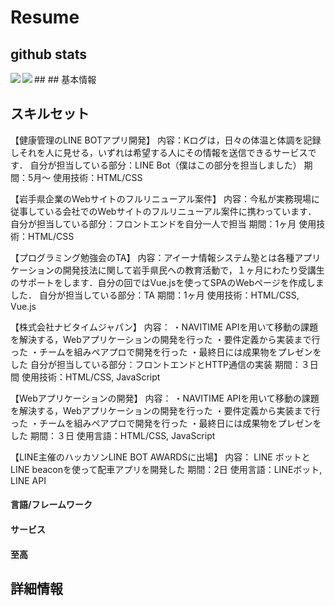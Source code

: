 # Resume
## github stats
<a href="https://github.com/anuraghazra/github-readme-stats">
  <img align = "left" src = "https://github-readme-stats.vercel.app/api?username=syuheifujita&show_icons=true&count_private=true" />
</a>
<a href="https://github.com/anuraghazra/github-readme-stats">
  <img align = "left" src = "https://github-readme-stats.vercel.app/api/top-langs/?username=syuheifujita&count_private=true" />
</a>
## 
## 基本情報

## スキルセット
  【健康管理のLINE BOTアプリ開発】 
  内容：Kログは，日々の体温と体調を記録しそれを人に見せる，いずれは希望する人にその情報を送信できるサービスです．
  自分が担当している部分：LINE Bot（僕はこの部分を担当しました）
  期間：5月〜
  使用技術：HTML/CSS


【岩手県企業のWebサイトのフルリニューアル案件】
内容：今私が実務現場に従事している会社でのWebサイトのフルリニューアル案件に携わっています．
自分が担当している部分：フロントエンドを自分一人で担当
期間：1ヶ月
使用技術：HTML/CSS


【プログラミング勉強会のTA】
内容：アイーナ情報システム塾とは各種アプリケーションの開発技法に関して岩手県民への教育活動で，１ヶ月にわたり受講生のサポートをします．自分の回ではVue.jsを使ってSPAのWebページを作成しました．
自分が担当している部分：TA
期間：1ヶ月
使用技術：HTML/CSS, Vue.js

【株式会社ナビタイムジャパン】
内容：
・NAVITIME APIを用いて移動の課題を解決する，Webアプリケーションの開発を行った
・要件定義から実装まで行った
・チームを組みペアプロで開発を行った
・最終日には成果物をプレゼンをした
自分が担当している部分：フロントエンドとHTTP通信の実装
期間：３日間
使用技術：HTML/CSS, JavaScript


【Webアプリケーションの開発】
内容：
・NAVITIME APIを用いて移動の課題を解決する，Webアプリケーションの開発を行った
・要件定義から実装まで行った
・チームを組みペアプロで開発を行った
・最終日には成果物をプレゼンをした
期間：３日
使用言語：HTML/CSS, JavaScript


【LINE主催のハッカソンLINE BOT AWARDSに出場】
内容：
LINE ボットとLINE beaconを使って配車アプリを開発した
期間：2日
使用言語：LINEボット, LINE API


#### 言語/フレームワーク

#### サービス

#### 至高

## 詳細情報

